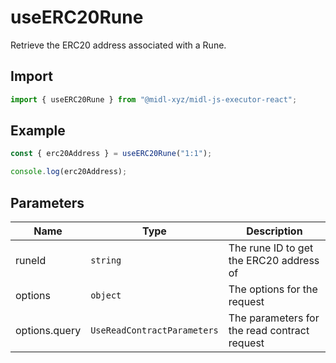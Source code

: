 # useERC20Rune

Retrieve the ERC20 address associated with a Rune.

## Import

```ts
import { useERC20Rune } from "@midl-xyz/midl-js-executor-react";
```

## Example

```ts
const { erc20Address } = useERC20Rune("1:1");

console.log(erc20Address);
```

## Parameters

| Name          | Type                        | Description                                  |
| ------------- | --------------------------- | -------------------------------------------- |
| runeId        | `string`                    | The rune ID to get the ERC20 address of      |
| options       | `object`                    | The options for the request                  |
| options.query | `UseReadContractParameters` | The parameters for the read contract request |
